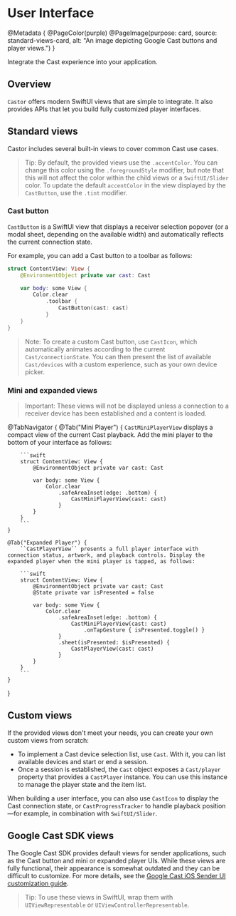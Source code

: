 # User Interface

@Metadata {
    @PageColor(purple)
    @PageImage(purpose: card, source: standard-views-card, alt: "An image depicting Google Cast buttons and player views.")
}

Integrate the Cast experience into your application.

## Overview

``Castor`` offers modern SwiftUI views that are simple to integrate. It also provides APIs that let you build fully customized player interfaces.

## Standard views

Castor includes several built-in views to cover common Cast use cases.

> Tip: By default, the provided views use the `.accentColor`. You can change this color using the `.foregroundStyle` modifier, but note that this will not affect the color within the child views or a ``SwiftUI/Slider`` color. To update the default `accentColor` in the view displayed by the ``CastButton``, use the `.tint` modifier.

### Cast button

``CastButton`` is a SwiftUI view that displays a receiver selection popover (or a modal sheet, depending on the available width) and automatically reflects the current connection state.

For example, you can add a Cast button to a toolbar as follows:

```swift
struct ContentView: View {
    @EnvironmentObject private var cast: Cast

    var body: some View {
        Color.clear
            .toolbar {
                CastButton(cast: cast)
            }
    }
}
```

> Note: To create a custom Cast button, use ``CastIcon``, which automatically animates according to the current ``Cast/connectionState``. You can then present the list of available ``Cast/devices`` with a custom experience, such as your own device picker.

### Mini and expanded views

> Important: These views will not be displayed unless a connection to a receiver device has been established and a content is loaded.

<!-- markdownlint-disable MD046 -->
@TabNavigator {
    @Tab("Mini Player") {
        ``CastMiniPlayerView`` displays a compact view of the current Cast playback. Add the mini player to the bottom of your interface as follows:

        ```swift
        struct ContentView: View {
            @EnvironmentObject private var cast: Cast

            var body: some View {
                Color.clear
                    .safeAreaInset(edge: .bottom) {
                        CastMiniPlayerView(cast: cast)
                    }
            }
        }
        ```
    }

    @Tab("Expanded Player") {
        ``CastPlayerView`` presents a full player interface with connection status, artwork, and playback controls. Display the expanded player when the mini player is tapped, as follows:

        ```swift
        struct ContentView: View {
            @EnvironmentObject private var cast: Cast
            @State private var isPresented = false

            var body: some View {
                Color.clear
                    .safeAreaInset(edge: .bottom) {
                        CastMiniPlayerView(cast: cast)
                            .onTapGesture { isPresented.toggle() }
                    }
                    .sheet(isPresented: $isPresented) {
                        CastPlayerView(cast: cast)
                    }
            }
        }
        ```
    }
}
<!-- markdownlint-restore -->

## Custom views

If the provided views don't meet your needs, you can create your own custom views from scratch:  

- To implement a Cast device selection list, use ``Cast``. With it, you can list available devices and start or end a session.  
- Once a session is established, the ``Cast`` object exposes a ``Cast/player`` property that provides a ``CastPlayer`` instance. You can use this instance to manage the player state and the item list.

When building a user interface, you can also use ``CastIcon`` to display the Cast connection state, or ``CastProgressTracker`` to handle playback position—for example, in combination with ``SwiftUI/Slider``.  

## Google Cast SDK views

The Google Cast SDK provides default views for sender applications, such as the Cast button and mini or expanded player UIs. While these views are fully functional, their appearance is somewhat outdated and they can be difficult to customize. For more details, see the [Google Cast iOS Sender UI customization guide](https://developers.google.com/cast/docs/ios_sender/customize_ui#style_hierarchy).  

> Tip: To use these views in SwiftUI, wrap them with `UIViewRepresentable` or `UIViewControllerRepresentable`.
